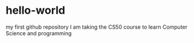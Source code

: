 # hello-world
my first github repository
I am taking the CS50 course to learn Computer Science and programming
